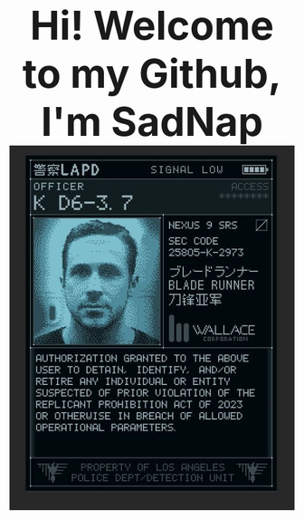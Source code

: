 <div align="center"style="font-size: 5em;">
  <b>Hi! Welcome to my Github, I'm SadNap</b>
</div>

<div align="center">
  <img src="download.jpg" alt="Моя картинка">
</div>
